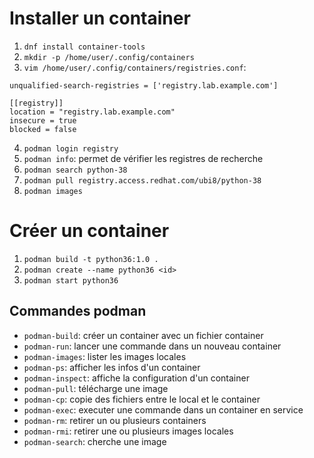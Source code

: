 # Installer un container

1. `dnf install container-tools`
2. `mkdir -p /home/user/.config/containers`
3. `vim /home/user/.config/containers/registries.conf`:
```
unqualified-search-registries = ['registry.lab.example.com']

[[registry]]
location = "registry.lab.example.com"
insecure = true
blocked = false
```
4. `podman login registry`
5. `podman info`: permet de vérifier les registres de recherche
6. `podman search python-38`
7. `podman pull registry.access.redhat.com/ubi8/python-38`
8. `podman images`



# Créer un container

1. `podman build -t python36:1.0 .`
2. `podman create --name python36 <id>`
3. `podman start python36`

## Commandes podman
- `podman-build`: créer un container avec un fichier container
- `podman-run`: lancer une commande dans un nouveau container
- `podman-images`: lister les images locales
- `podman-ps`: afficher les infos d'un container
- `podman-inspect`: affiche la configuration d'un container
- `podman-pull`: télécharge une image
- `podman-cp`: copie des fichiers entre le local et le container
- `podman-exec`: executer une commande dans un container en service
- `podman-rm`: retirer un ou plusieurs containers
- `podman-rmi`: retirer une ou plusieurs images locales
- `podman-search`: cherche une image